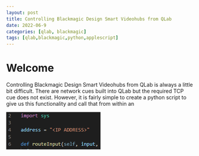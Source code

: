 ```yaml
---
layout: post
title: Controlling Blackmagic Design Smart Videohubs from QLab
date: 2022-06-9
categories: [qlab, blackmagic]
tags: [qlab,blackmagic,python,applescript]
---
```


# Welcome
Controlling Blackmagic Design Smart Videohubs from QLab is always a little bit difficult. There are network cues built into QLab but the required TCP cue does not exist. However, it is fairly simple to create a python script to give us this functionality and call that from within an

![test](/media/ip_address.PNG)